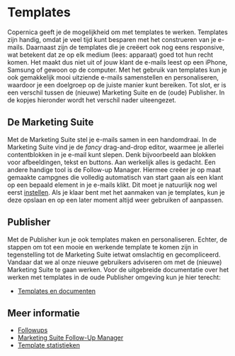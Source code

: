 # Templates

Copernica geeft je de mogelijkheid om met templates te werken.
Templates zijn handig, omdat je veel tijd kunt besparen met het construeren
van je e-mails. Daarnaast zijn de templates die je creëert ook nog eens
responsive, wat betekent dat ze op elk medium (lees: apparaat) goed tot 
hun recht komen. Het maakt dus niet uit of jouw klant de e-mails leest op een
iPhone, Samsung of gewoon op de computer. Met het gebruik van templates kun je
ook gemakkelijk mooi uitziende e-mails samenstellen en personaliseren,
waardoor je een doelgroep op de juiste manier kunt bereiken. Tot slot, er is 
een verschil tussen de (nieuwe) Marketing Suite en de (oude) Publisher.
In de kopjes hieronder wordt het verschil nader uiteengezet. 


## De Marketing Suite

Met de Marketing Suite stel je e-mails samen in een handomdraai. In de
Marketing Suite vind je de *fancy* drag-and-drop editor, waarmee je 
allerlei contentblokken in je e-mail kunt slepen. Denk bijvoorbeeld aan
blokken voor afbeeldingen, tekst en buttons. Aan werkelijk alles is
gedacht. Een andere handige tool is de Follow-up Manager. Hiermee creëer
je op maat gemaakte campgnes die volledig automatisch van start gaan 
als een klant op een bepaald element in je e-mails klikt. Dit moet je 
natuurlijk nog wel eerst [instellen](). Als je klaar bent met het 
aanmaken van je templates, kun je deze opslaan en op een later moment
altijd weer gebruiken of aanpassen.


## Publisher

Met de Publisher kun je ook templates maken en personaliseren. 
Echter, de stappen om tot een mooie en werkende template te komen 
zijn in tegenstelling tot de Marketing Suite ietwat omslachtig en 
gecompliceerd. Vandaar dat we al onze nieuwe gebruikers adviseren 
om met de (nieuwe) Marketing Suite te gaan werken. Voor de uitgebreide 
documentatie over het werken met templates in de oude Publisher omgeving
kun je hier terecht:

* [Templates en documenten](templates-en-documenten)


## Meer informatie

* [Followups](./followups)
* [Marketing Suite Follow-Up Manager](./follow-up-manager-ms)
* [Template statistieken](./statistics-template)
